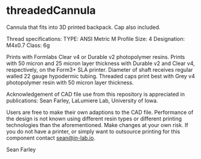 # threadedCannula
Cannula that fits into 3D printed backpack. Cap also included.


Thread specifications: 
TYPE: ANSI Metric M Profile
Size: 4
Designation: M4x0.7
Class: 6g

Prints with Formlabs Clear v4 or Durable v2 photopolymer resins. Prints with 50 micron and 25 micron layer thickness with Durable v2 and Clear v4, respectively, on the Form3+ SLA printer. Diameter of shaft receives regular walled 22 gauge hypodermic tubing. Threaded caps print best with Grey v4 photopolymer resin with 50 micron layer thickness. 

Acknowledgement of CAD file use from this repository is appreciated in publications: Sean Farley, LaLumiere Lab, University of Iowa.

Users are free to make their own adaptions to the CAD file. Performance of the design is not known using different resin types or different printing technologies than the aforementioned. Make changes at your own risk. If you do not have a printer, or simply want to outsource printing for this component contact sean@in-lab.io.

Sean Farley
